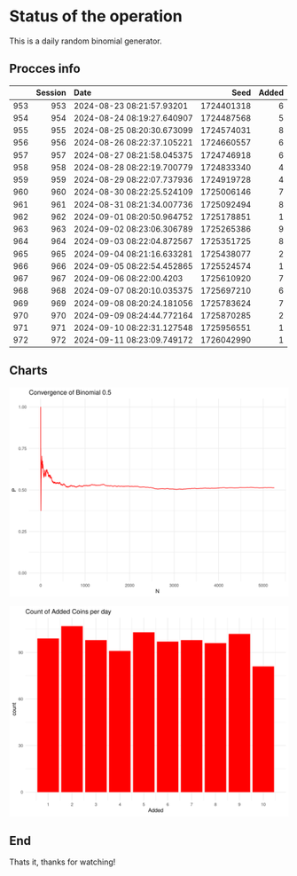 # Status of the operation
  
  This is a daily random binomial generator.
  
## Procces info

|    | Session|Date                       |       Seed| Added|
|:---|-------:|:--------------------------|----------:|-----:|
|953 |     953|2024-08-23 08:21:57.93201  | 1724401318|     6|
|954 |     954|2024-08-24 08:19:27.640907 | 1724487568|     5|
|955 |     955|2024-08-25 08:20:30.673099 | 1724574031|     8|
|956 |     956|2024-08-26 08:22:37.105221 | 1724660557|     6|
|957 |     957|2024-08-27 08:21:58.045375 | 1724746918|     6|
|958 |     958|2024-08-28 08:22:19.700779 | 1724833340|     4|
|959 |     959|2024-08-29 08:22:07.737936 | 1724919728|     4|
|960 |     960|2024-08-30 08:22:25.524109 | 1725006146|     7|
|961 |     961|2024-08-31 08:21:34.007736 | 1725092494|     8|
|962 |     962|2024-09-01 08:20:50.964752 | 1725178851|     1|
|963 |     963|2024-09-02 08:23:06.306789 | 1725265386|     9|
|964 |     964|2024-09-03 08:22:04.872567 | 1725351725|     8|
|965 |     965|2024-09-04 08:21:16.633281 | 1725438077|     2|
|966 |     966|2024-09-05 08:22:54.452865 | 1725524574|     1|
|967 |     967|2024-09-06 08:22:00.4203   | 1725610920|     7|
|968 |     968|2024-09-07 08:20:10.035375 | 1725697210|     6|
|969 |     969|2024-09-08 08:20:24.181056 | 1725783624|     7|
|970 |     970|2024-09-09 08:24:44.772164 | 1725870285|     2|
|971 |     971|2024-09-10 08:22:31.127548 | 1725956551|     1|
|972 |     972|2024-09-11 08:23:09.749172 | 1726042990|     1|

## Charts 

![](charts/plot1.png)

![](charts/plot2.png)

## End

Thats it, thanks for watching!
